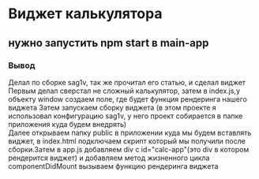 # Виджет калькулятора
## нужно запустить npm start в main-app

### Вывод
Делал по сборке sag1v, так же прочитал его статью, и сделал виджет   
Первым делал сверстал не сложный калькулятор, затем в index.js,у объекту window создаем поле, где будет функция рендеринга нашего виджета 
Затем запускаем сборку виджета (в этом проекте я использовал конфигурацию sag1v, у него проект собирается в папке приложения куда будем внедрять)   
Далее открываем папку public в приложении куда мы будем вставлять виджет, в index.html подключаем скрипт который мы получили после сборки.Затем в app.js добавляем div с id="calc-app"(это div в котором рендерится виджет) и добавляем метод жизненного цикла componentDidMount вызываем функцию рендеринга виджета